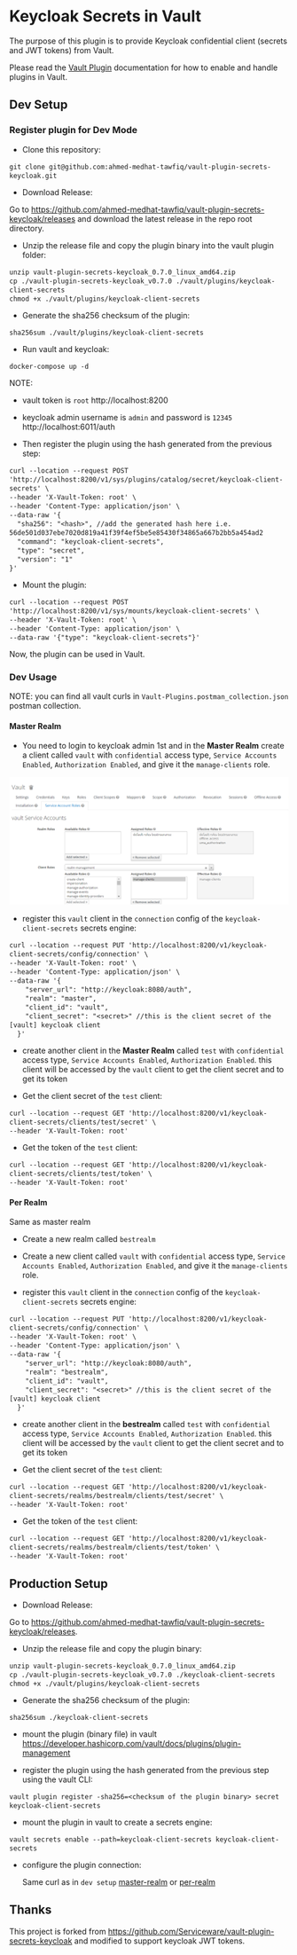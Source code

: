 # Keycloak Secrets in Vault

The purpose of this plugin is to provide Keycloak confidential client (secrets and JWT tokens) from Vault. 

Please read the [Vault Plugin](https://www.vaultproject.io/docs/plugins) documentation for how to enable and handle plugins in Vault.

## Dev Setup

### Register plugin for Dev Mode

- Clone this repository:

```
git clone git@github.com:ahmed-medhat-tawfiq/vault-plugin-secrets-keycloak.git
```

- Download Release:

Go to https://github.com/ahmed-medhat-tawfiq/vault-plugin-secrets-keycloak/releases and download the latest release in the repo root directory.


- Unzip the release file and copy the plugin binary into the vault plugin folder:

```
unzip vault-plugin-secrets-keycloak_0.7.0_linux_amd64.zip
cp ./vault-plugin-secrets-keycloak_v0.7.0 ./vault/plugins/keycloak-client-secrets
chmod +x ./vault/plugins/keycloak-client-secrets
```


- Generate the sha256 checksum of the plugin:

```
sha256sum ./vault/plugins/keycloak-client-secrets
```

- Run vault and keycloak:

```
docker-compose up -d
```

NOTE:
  - vault token is `root` http://localhost:8200
  - keycloak admin username is `admin` and password is `12345` http://localhost:6011/auth


- Then register the plugin using the hash generated from the previous step:

```
curl --location --request POST 'http://localhost:8200/v1/sys/plugins/catalog/secret/keycloak-client-secrets' \
--header 'X-Vault-Token: root' \
--header 'Content-Type: application/json' \
--data-raw '{
  "sha256": "<hash>", //add the generated hash here i.e. 56de501d037ebe7020d819a41f39f4ef5be5e85430f34865a667b2bb5a454ad2
  "command": "keycloak-client-secrets",
  "type": "secret",
  "version": "1"
}'
```

- Mount the plugin:

```
curl --location --request POST 'http://localhost:8200/v1/sys/mounts/keycloak-client-secrets' \
--header 'X-Vault-Token: root' \
--header 'Content-Type: application/json' \
--data-raw '{"type": "keycloak-client-secrets"}'
```

Now, the plugin can be used in Vault.


### Dev Usage

NOTE: you can find all vault curls in `Vault-Plugins.postman_collection.json` postman collection.

#### Master Realm

- You need to login to keycloak admin 1st and in the **Master Realm** create a client called `vault` with `confidential` access type, `Service Accounts Enabled`, `Authorization Enabled`, and give it the `manage-clients` role.

![Alt text](image.png)

- register this `vault` client in the `connection` config of the `keycloak-client-secrets` secrets engine:

```
curl --location --request PUT 'http://localhost:8200/v1/keycloak-client-secrets/config/connection' \
--header 'X-Vault-Token: root' \
--header 'Content-Type: application/json' \
--data-raw '{
    "server_url": "http://keycloak:8080/auth",
    "realm": "master",
    "client_id": "vault",
    "client_secret": "<secret>" //this is the client secret of the [vault] keycloak client
  }'
```

- create another client in the **Master Realm** called `test` with `confidential` access type, `Service Accounts Enabled`, `Authorization Enabled`. this client will be accessed by the `vault` client to get the client secret and to get its token

- Get the client secret of the `test` client:

```
curl --location --request GET 'http://localhost:8200/v1/keycloak-client-secrets/clients/test/secret' \
--header 'X-Vault-Token: root'
```

- Get the token of the `test` client:

```
curl --location --request GET 'http://localhost:8200/v1/keycloak-client-secrets/clients/test/token' \
--header 'X-Vault-Token: root'
```


#### Per Realm

Same as master realm

- Create a new realm called `bestrealm` 

- Create a new client called `vault` with `confidential` access type, `Service Accounts Enabled`, `Authorization Enabled`, and give it the `manage-clients` role.

- register this `vault` client in the `connection` config of the `keycloak-client-secrets` secrets engine:

```
curl --location --request PUT 'http://localhost:8200/v1/keycloak-client-secrets/config/connection' \
--header 'X-Vault-Token: root' \
--header 'Content-Type: application/json' \
--data-raw '{
    "server_url": "http://keycloak:8080/auth",
    "realm": "bestrealm",
    "client_id": "vault",
    "client_secret": "<secret>" //this is the client secret of the [vault] keycloak client
  }'
```

- create another client in the **bestrealm** called `test` with `confidential` access type, `Service Accounts Enabled`, `Authorization Enabled`. this client will be accessed by the `vault` client to get the client secret and to get its token

- Get the client secret of the `test` client:

```
curl --location --request GET 'http://localhost:8200/v1/keycloak-client-secrets/realms/bestrealm/clients/test/secret' \
--header 'X-Vault-Token: root'
```

- Get the token of the `test` client:

```
curl --location --request GET 'http://localhost:8200/v1/keycloak-client-secrets/realms/bestrealm/clients/test/token' \
--header 'X-Vault-Token: root'
```


## Production Setup


- Download Release:

Go to https://github.com/ahmed-medhat-tawfiq/vault-plugin-secrets-keycloak/releases.


- Unzip the release file and copy the plugin binary:

```
unzip vault-plugin-secrets-keycloak_0.7.0_linux_amd64.zip
cp ./vault-plugin-secrets-keycloak_v0.7.0 ./keycloak-client-secrets
chmod +x ./vault/plugins/keycloak-client-secrets
```


- Generate the sha256 checksum of the plugin:

```
sha256sum ./keycloak-client-secrets
```

- mount the plugin (binary file) in vault https://developer.hashicorp.com/vault/docs/plugins/plugin-management 

- register the plugin using the hash generated from the previous step using the vault CLI:

```
vault plugin register -sha256=<checksum of the plugin binary> secret keycloak-client-secrets
```

- mount the plugin in vault to create a secrets engine:


```
vault secrets enable --path=keycloak-client-secrets keycloak-client-secrets
```

- configure the plugin connection:
  
   Same curl as in `dev setup` [master-realm](#master-realm) or [per-realm](#per-realm)


## Thanks

This project is forked from https://github.com/Serviceware/vault-plugin-secrets-keycloak and modified to support keycloak JWT tokens.
